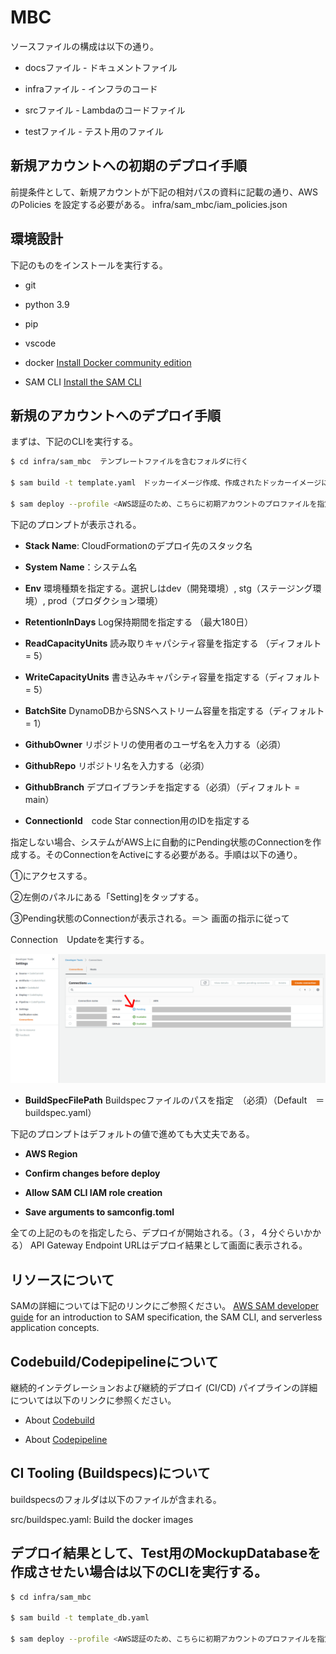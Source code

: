 # MBC
ソースファイルの構成は以下の通り。

- docsファイル - ドキュメントファイル

- infraファイル - インフラのコード

- srcファイル - Lambdaのコードファイル

- testファイル - テスト用のファイル
 
## 新規アカウントへの初期のデプロイ手順
 
前提条件として、新規アカウントが下記の相対パスの資料に記載の通り、AWSのPolicies
を設定する必要がある。
infra/sam_mbc/iam_policies.json
 
## 環境設計
下記のものをインストールを実行する。

- git

- python 3.9

- pip

- vscode

- docker [Install Docker community edition](https://hub.docker.com/search/?type=edition&offering=community)

- SAM CLI [Install the SAM CLI](https://docs.aws.amazon.com/serverless-application-model/latest/developerguide/serverless-sam-cli-install.html)
 
## 新規のアカウントへのデプロイ手順
 
まずは、下記のCLIを実行する。

```bash
$ cd infra/sam_mbc  テンプレートファイルを含むフォルダに行く

$ sam build -t template.yaml　ドッカーイメージ作成、作成されたドッカーイメージにLambdaコードを移動させる。

$ sam deploy --profile <AWS認証のため、こちらに初期アカウントのプロファイルを指定する。> -g ドッカーイメージをパッケージし、指定されたAccountにデプロイする。

```
 
下記のプロンプトが表示される。

- **Stack Name**: CloudFormationのデプロイ先のスタック名

- **System Name**：システム名

- **Env** 環境種類を指定する。選択しはdev（開発環境）, stg（ステージング環境）, prod（プロダクション環境）

- **RetentionInDays** Log保持期間を指定する （最大180日）

- **ReadCapacityUnits** 読み取りキャパシティ容量を指定する （ディフォルト = 5）

- **WriteCapacityUnits** 書き込みキャパシティ容量を指定する（ディフォルト = 5）

- **BatchSite** DynamoDBからSNSへストリーム容量を指定する（ディフォルト = 1）

- **GithubOwner** リポジトリの使用者のユーザ名を入力する（必須）

- **GithubRepo** リポジトリ名を入力する（必須）

- **GithubBranch** デプロイブランチを指定する（必須）（ディフォルト = main）

- **ConnectionId**　code Star connection用のIDを指定する

指定しない場合、システムがAWS上に自動的にPending状態のConnectionを作成する。そのConnectionをActiveにする必要がある。手順は以下の通り。

①にアクセスする。

②左側のパネルにある「Setting]をタップする。

③Pending状態のConnectionが表示される。＝＞ 画面の指示に従って

Connection　Updateを実行する。

![title](images/connection_status.png)

- **BuildSpecFilePath** Buildspecファイルのパスを指定　（必須）（Default　＝　buildspec.yaml）  

下記のプロンプトはデフォルトの値で進めても大丈夫である。

- **AWS Region**

- **Confirm changes before deploy**

- **Allow SAM CLI IAM role creation**

- **Save arguments to samconfig.toml**
 
全ての上記のものを指定したら、デプロイが開始される。（３，４分ぐらいかかる）
API Gateway Endpoint URLはデプロイ結果として画面に表示される。

## リソースについて
 
SAMの詳細については下記のリンクにご参照ください。
[AWS SAM developer guide](https://docs.aws.amazon.com/serverless-application-model/latest/developerguide/what-is-sam.html) for an introduction to SAM specification, the SAM CLI, and serverless application concepts.
 
## Codebuild/Codepipelineについて

継続的インテグレーションおよび継続的デプロイ (CI/CD) パイプラインの詳細については以下のリンクに参照ください。

- About [Codebuild](https://aws.amazon.com/codebuild/)

- About [Codepipeline](https://aws.amazon.com/codepipeline/)
 
## CI Tooling (Buildspecs)について

buildspecsのフォルダは以下のファイルが含まれる。
 
src/buildspec.yaml: Build the docker images
 
## デプロイ結果として、Test用のMockupDatabaseを作成させたい場合は以下のCLIを実行する。
 
```bash
$ cd infra/sam_mbc 

$ sam build -t template_db.yaml 

$ sam deploy --profile <AWS認証のため、こちらに初期アカウントのプロファイルを指定する。> -g 

```
